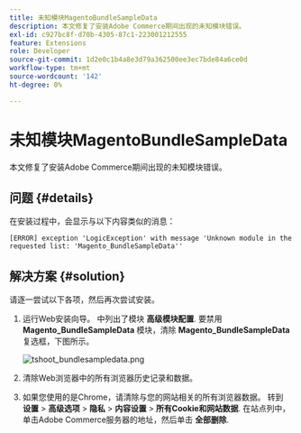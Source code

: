 ```yaml
---
title: 未知模块MagentoBundleSampleData
description: 本文修复了安装Adobe Commerce期间出现的未知模块错误。
exl-id: c927bc8f-d70b-4305-87c1-223001212555
feature: Extensions
role: Developer
source-git-commit: 1d2e0c1b4a8e3d79a362500ee3ec7bde84a6ce0d
workflow-type: tm+mt
source-wordcount: '142'
ht-degree: 0%

---
```


# 未知模块MagentoBundleSampleData

本文修复了安装Adobe Commerce期间出现的未知模块错误。

## 问题 {#details}

在安装过程中，会显示与以下内容类似的消息：

```text
[ERROR] exception 'LogicException' with message 'Unknown module in the requested list: 'Magento_BundleSampleData''
```

## 解决方案 {#solution}

请逐一尝试以下各项，然后再次尝试安装。

1. 运行Web安装向导。 中列出了模块  **高级模块配置**. 要禁用 **Magento\_BundleSampleData** 模块，清除 **Magento\_BundleSampleData** 复选框，下图所示。

   ![tshoot_bundlesampledata.png](assets/tshoot_bundlesampledata.png)

1. 清除Web浏览器中的所有浏览器历史记录和数据。
1. 如果您使用的是Chrome，请清除与您的网站相关的所有浏览器数据。  转到 **设置** > **高级选项** > **隐私** > **内容设置** > **所有Cookie和网站数据**. 在站点列中，单击Adobe Commerce服务器的地址，然后单击 **全部删除**.
